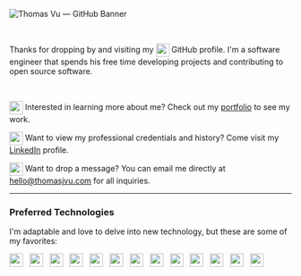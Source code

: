 <!-- Cover Image -->
![Thomas Vu — GitHub Banner](https://github.com/user-attachments/assets/29de9b58-27a4-49b1-ad66-f2ae72d497d8)

<br/>
<!-- Summary -->
<p>
  Thanks for dropping by and visiting my 
  <picture>
  <source media="(prefers-color-scheme: dark)" srcset="https://api.iconify.design/iconoir/github.svg?color=white" width="24" align="center" alt="">
    <img src="https://api.iconify.design/iconoir/github.svg" width="24" align="center" alt="">
  </picture>
  GitHub profile. I'm a software engineer that spends his free time developing projects and contributing to open source software.
</p>
<br/>

<!-- Social Media Links -->
<div>
  <!-- Portfolio -->
  <p>
    <picture>
      <source media="(prefers-color-scheme: dark)" srcset="https://api.iconify.design/streamline/browser-website-1-solid.svg?color=white" width="24" align="center" alt="">
      <img src="https://api.iconify.design/streamline/browser-website-1-solid.svg" width="24" align="center" alt="">
    </picture>
    Interested in learning more about me? Check out my <a href="https://www.thomasjvu.com">portfolio</a> to see my work.
  </p>
  <!-- LinkedIn -->
  <p>
    <picture>
      <source media="(prefers-color-scheme: dark)" srcset="https://api.iconify.design/grommet-icons/linkedin.svg?color=white" width="24" align="center" alt="">
      <img src="https://api.iconify.design/grommet-icons/linkedin.svg" width="24" align="center" alt="">
    </picture>
    Want to view my professional credentials and history? Come visit my <a href="https://www.linkedin.com/in/your-profile">LinkedIn</a> profile.
  </p>
    <!-- Portfolio -->
  <p>
    <picture>
      <source media="(prefers-color-scheme: dark)" srcset="https://api.iconify.design/akar-icons/envelope.svg?color=white" width="24" align="center" alt="">
      <img src="https://api.iconify.design/akar-icons/envelope.svg" width="24" align="center" alt="">
    </picture>
    Want to drop a message? You can email me directly at <a href="mailto:hello@thomasjvu.com">hello@thomasjvu.com</a> for all inquiries.
  </p>
</div>

---

<!-- Preferred Technologies -->
<h3>Preferred Technologies</h3>
<p>
  I'm adaptable and love to delve into new technology, but these are some of my favorites:
</p>
<div>
  <!-- HTML5 -->
  <picture>
    <source media="(prefers-color-scheme: dark)" srcset="https://api.iconify.design/devicon-plain/html5-wordmark.svg?color=white" width="36" align="center" alt="">
      <img src="https://api.iconify.design/devicon-plain/html5-wordmark.svg" width="24" alt="" />
  </picture>
  &nbsp;
  <!-- CSS -->
  <picture>
    <source media="(prefers-color-scheme: dark)" srcset="https://api.iconify.design/devicon-plain/css3-wordmark.svg?color=white" width="36" align="center" alt="">
      <img src="https://api.iconify.design/devicon-plain/css3-wordmark.svg" width="24" alt="" />
  </picture>
  &nbsp;
  <!-- JavaScript -->
  <picture>
    <source media="(prefers-color-scheme: dark)" srcset="https://api.iconify.design/devicon-plain/javascript.svg?color=white" width="36" align="center" alt="">
      <img src="https://api.iconify.design/devicon-plain/javascript.svg" width="24" alt="" />
  </picture>  
  &nbsp;
  <!-- TypeScript -->
  <picture>
    <source media="(prefers-color-scheme: dark)" srcset="https://api.iconify.design/devicon-plain/typescript.svg?color=white" width="36" align="center" alt="">
      <img src="https://api.iconify.design/devicon-plain/typescript.svg" width="24" alt="" />
  </picture>  
  &nbsp;
  <!-- Node.js -->
  <picture>
    <source media="(prefers-color-scheme: dark)" srcset="https://api.iconify.design/devicon-plain/nodejs.svg?color=white" width="36" align="center" alt="">
      <img src="https://api.iconify.design/devicon-plain/nodejs.svg" width="24" alt="" />
  </picture>   
  &nbsp;
  <!-- Astro -->
  <picture>
    <source media="(prefers-color-scheme: dark)" srcset="https://api.iconify.design/devicon-plain/astro.svg?color=white" width="36" align="center" alt="">
      <img src="https://api.iconify.design/devicon-plain/astro.svg" width="24" alt="" />
  </picture>  
  &nbsp;
  <!-- MongoDB -->
  <picture>
    <source media="(prefers-color-scheme: dark)" srcset="https://api.iconify.design/devicon-plain/mongodb.svg?color=white" width="36" align="center" alt="">
      <img src="https://api.iconify.design/devicon-plain/mongodb.svg" width="24" alt="" />
  </picture>    
  &nbsp;
  <!-- Supabase -->
  <picture>
    <source media="(prefers-color-scheme: dark)" srcset="https://api.iconify.design/devicon-plain/supabase.svg?color=white" width="36" align="center" alt="">
      <img src="https://api.iconify.design/devicon-plain/supabase.svg" width="24" alt="" />
  </picture>  
  &nbsp;

  <!-- Vim -->
  <picture>
    <source media="(prefers-color-scheme: dark)" srcset="https://api.iconify.design/devicon-plain/vim.svg?color=white" width="36" align="center" alt="">
      <img src="https://api.iconify.design/devicon-plain/vim.svg" width="24" alt="" />
  </picture>  
  &nbsp;
  <!-- WordPress -->
  <picture>
    <source media="(prefers-color-scheme: dark)" srcset="https://api.iconify.design/devicon-plain/wordpress.svg?color=white" width="36" align="center" alt="">
      <img src="https://api.iconify.design/devicon-plain/wordpress.svg" width="24" alt="" />
  </picture>
  &nbsp;
  <!-- WooCommerce -->
  <picture>
    <source media="(prefers-color-scheme: dark)" srcset="https://api.iconify.design/devicon-plain/woocommerce.svg?color=white" width="36" align="center" alt="">
      <img src="https://api.iconify.design/devicon-plain/woocommerce.svg" width="24" alt="" />
  </picture>
  &nbsp;
  <!-- Unity -->
  <picture>
    <source media="(prefers-color-scheme: dark)" srcset="https://api.iconify.design/devicon-plain/unity.svg?color=white" width="36" align="center" alt="">
      <img src="https://api.iconify.design/devicon-plain/unity.svg" width="24" alt="" />
  </picture>
  &nbsp;
  <!-- React -->
  <picture>
    <source media="(prefers-color-scheme: dark)" srcset="https://api.iconify.design/mdi/react.svg?color=white" width="36" align="center" alt="">
      <img src="https://api.iconify.design/mdi/react.svg" width="24" alt="" />
  </picture>
  &nbsp;
</div>

<!-- Projects Section -->
<!-- Coming soon? It could make it cluttered. -->
